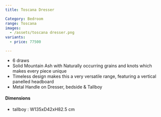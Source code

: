 ```yaml
---
title: Toscana Dresser

Category: Bedroom
range: Toscana
images:
  - /assets/toscana dresser.png
variants:
  - price: 77500

---
```

* 6 draws
* Solid Mountain Ash with Naturally occurring grains and knots which makes every piece unique
* Timeless design makes this a very versatile range, featuring a vertical panelled headboard
* Metal Handle on Dresser, bedside & Tallboy


#### Dimensions
* tallboy : W135xD42xH82.5 cm
